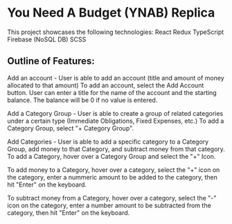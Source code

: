 # You Need A Budget (YNAB) Replica

This project showcases the following technologies:
React
Redux
TypeScript
Firebase (NoSQL DB)
SCSS

## Outline of Features:

Add an account - User is able to add an account (title and amount of money allocated to that amount)
To add an account, select the Add Account button. User can enter a title for the name of the account and the starting balance. The balance will be 0 if no value is entered. 

Add a Category Group - User is able to create a group of related categories under a certain type (Immediate Obligations, Fixed Expenses, etc.)
To add a Category Group, select "+ Category Group". 

Add Categories - User is able to add a specific category to a Category Group, add money to that Category, and subtract money from that category.
To add a Category, hover over a Category Group and select the "+" Icon. 

To add money to a Category, hover over a category, select the "+" icon on the category, enter a nummeric amount to be added to the category, then hit "Enter" on the keyboard.

To subtract money from a Category, hover over a category, select the "-" icon on the category, enter a number amount to be subtracted from the category, then hit "Enter" on the keyboard. 
